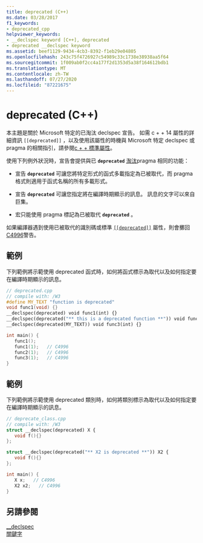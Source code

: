 ```yaml
---
title: deprecated (C++)
ms.date: 03/28/2017
f1_keywords:
- deprecated_cpp
helpviewer_keywords:
- __declspec keyword [C++], deprecated
- deprecated __declspec keyword
ms.assetid: beef1129-9434-4cb3-8392-f1eb29e04805
ms.openlocfilehash: 243c75f4726927c54989c33c1738e38938aa5f64
ms.sourcegitcommit: 1f009ab0f2cc4a177f2d1353d5a38f164612bdb1
ms.translationtype: MT
ms.contentlocale: zh-TW
ms.lasthandoff: 07/27/2020
ms.locfileid: "87221675"
---
```

# <a name="deprecated-c"></a>deprecated (C++)

本主題是關於 Microsoft 特定的已淘汰 declspec 宣告。 如需 c + + 14 屬性的詳細資訊 `[[deprecated]]` ，以及使用該屬性的時機與 Microsoft 特定 declspec 或 pragma 的相關指引，請參閱[c + + 標準屬性](attributes.md)。

使用下列例外狀況時，宣告會提供與已 **`deprecated`** [淘汰](../preprocessor/deprecated-c-cpp.md)pragma 相同的功能：

- 宣告 **`deprecated`** 可讓您將特定形式的函式多載指定為已被取代，而 pragma 格式則適用于函式名稱的所有多載形式。

- 宣告 **`deprecated`** 可讓您指定將在編譯時期顯示的訊息。 訊息的文字可以來自巨集。

- 宏只能使用 pragma 標記為已被取代 **`deprecated`** 。

如果編譯器遇到使用已被取代的識別碼或標準 [`[[deprecated]]`](attributes.md) 屬性，則會擲回[C4996](../error-messages/compiler-warnings/compiler-warning-level-3-c4996.md)警告。

## <a name="example"></a>範例

下列範例將示範使用 deprecated 函式時，如何將函式標示為取代以及如何指定要在編譯時期顯示的訊息。

```cpp
// deprecated.cpp
// compile with: /W3
#define MY_TEXT "function is deprecated"
void func1(void) {}
__declspec(deprecated) void func1(int) {}
__declspec(deprecated("** this is a deprecated function **")) void func2(int) {}
__declspec(deprecated(MY_TEXT)) void func3(int) {}

int main() {
   func1();
   func1(1);   // C4996
   func2(1);   // C4996
   func3(1);   // C4996
}
```

## <a name="example"></a>範例

下列範例將示範使用 deprecated 類別時，如何將類別標示為取代以及如何指定要在編譯時期顯示的訊息。

```cpp
// deprecate_class.cpp
// compile with: /W3
struct __declspec(deprecated) X {
   void f(){}
};

struct __declspec(deprecated("** X2 is deprecated **")) X2 {
   void f(){}
};

int main() {
   X x;   // C4996
   X2 x2;   // C4996
}
```

## <a name="see-also"></a>另請參閱

[__declspec](../cpp/declspec.md)<br/>
[關鍵字](../cpp/keywords-cpp.md)
